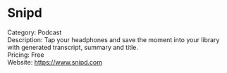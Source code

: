 # Snipd

Category: Podcast  
Description: Tap your headphones and save the moment into your library with generated transcript, summary and title.  
Pricing: Free  
Website: https://www.snipd.com
